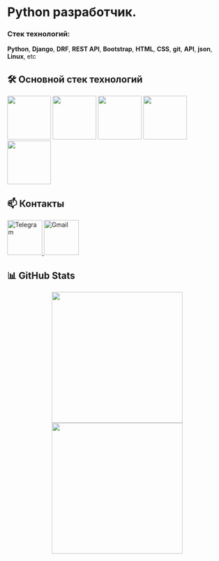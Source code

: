 # Python разработчик.

### Стек технологий:
**Python**, **Django**, **DRF**, **REST API**, **Bootstrap**, **HTML**, **CSS**, **git**, **API**, **json**, **Linux**, etc

## 🛠️ Основной стек технологий

<p align="left">
  <img src="https://cdn.jsdelivr.net/gh/devicons/devicon/icons/python/python-original.svg" width="100" />
  <img src="https://cdn.jsdelivr.net/gh/devicons/devicon/icons/django/django-plain.svg" width="100" />
  <img src="https://cdn.jsdelivr.net/gh/devicons/devicon/icons/html5/html5-original.svg" width="100" />
  <img src="https://cdn.jsdelivr.net/gh/devicons/devicon/icons/css3/css3-original.svg" width="100" />
  <img src="https://cdn.jsdelivr.net/gh/devicons/devicon/icons/git/git-original.svg" width="100" />
</p>

## 📫 Контакты

<p align="left">
  <a href="https://t.me/ohhaus" target="_blank">
    <img src="https://cdn-icons-png.flaticon.com/512/2111/2111646.png" alt="Telegram" width="80" />
  </a>
  <a href="mailto:bvsmk1@gmail.com" target="_blank">
    <img src="https://cdn-icons-png.flaticon.com/512/732/732200.png" alt="Gmail" width="80" />
  </a>
</p>



## 📊 GitHub Stats

<div align="center">
  <img src="https://github-readme-stats.vercel.app/api?username=ohhaus&show_icons=true&theme=radical" width=300" />
  <img src="https://github-readme-stats.vercel.app/api/top-langs/?username=ohhaus&layout=compact&theme=radical" width=300" />
</div>
